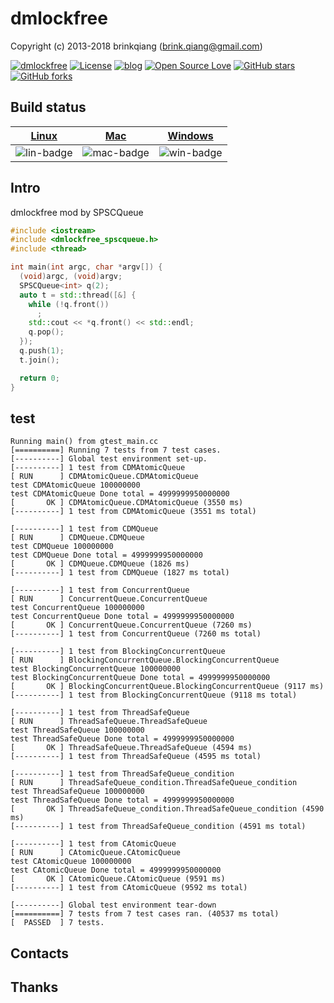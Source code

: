 # dmlockfree

Copyright (c) 2013-2018 brinkqiang (brink.qiang@gmail.com)

[![dmlockfree](https://img.shields.io/badge/brinkqiang-dmlockfree-blue.svg?style=flat-square)](https://github.com/brinkqiang/dmlockfree)
[![License](https://img.shields.io/badge/license-MIT-brightgreen.svg)](https://github.com/brinkqiang/dmlockfree/blob/master/LICENSE)
[![blog](https://img.shields.io/badge/Author-Blog-7AD6FD.svg)](https://brinkqiang.github.io/)
[![Open Source Love](https://badges.frapsoft.com/os/v3/open-source.png)](https://github.com/brinkqiang)
[![GitHub stars](https://img.shields.io/github/stars/brinkqiang/dmlockfree.svg?label=Stars)](https://github.com/brinkqiang/dmlockfree) 
[![GitHub forks](https://img.shields.io/github/forks/brinkqiang/dmlockfree.svg?label=Fork)](https://github.com/brinkqiang/dmlockfree)

## Build status
| [Linux][lin-link] | [Mac][mac-link] | [Windows][win-link] |
| :---------------: | :----------------: | :-----------------: |
| ![lin-badge]      | ![mac-badge]       | ![win-badge]        |

[lin-badge]: https://github.com/brinkqiang/dmlockfree/workflows/linux/badge.svg "linux build status"
[lin-link]:  https://github.com/brinkqiang/dmlockfree/actions/workflows/linux.yml "linux build status"
[mac-badge]: https://github.com/brinkqiang/dmlockfree/workflows/mac/badge.svg "mac build status"
[mac-link]:  https://github.com/brinkqiang/dmlockfree/actions/workflows/mac.yml "mac build status"
[win-badge]: https://github.com/brinkqiang/dmlockfree/workflows/win/badge.svg "win build status"
[win-link]:  https://github.com/brinkqiang/dmlockfree/actions/workflows/win.yml "win build status"

## Intro
dmlockfree mod by SPSCQueue
```cpp
#include <iostream>
#include <dmlockfree_spscqueue.h>
#include <thread>

int main(int argc, char *argv[]) {
  (void)argc, (void)argv;
  SPSCQueue<int> q(2);
  auto t = std::thread([&] {
    while (!q.front())
      ;
    std::cout << *q.front() << std::endl;
    q.pop();
  });
  q.push(1);
  t.join();

  return 0;
}

```


## test
```
Running main() from gtest_main.cc
[==========] Running 7 tests from 7 test cases.
[----------] Global test environment set-up.
[----------] 1 test from CDMAtomicQueue
[ RUN      ] CDMAtomicQueue.CDMAtomicQueue
test CDMAtomicQueue 100000000
test CDMAtomicQueue Done total = 4999999950000000
[       OK ] CDMAtomicQueue.CDMAtomicQueue (3550 ms)
[----------] 1 test from CDMAtomicQueue (3551 ms total)

[----------] 1 test from CDMQueue
[ RUN      ] CDMQueue.CDMQueue
test CDMQueue 100000000
test CDMQueue Done total = 4999999950000000
[       OK ] CDMQueue.CDMQueue (1826 ms)
[----------] 1 test from CDMQueue (1827 ms total)

[----------] 1 test from ConcurrentQueue
[ RUN      ] ConcurrentQueue.ConcurrentQueue
test ConcurrentQueue 100000000
test ConcurrentQueue Done total = 4999999950000000
[       OK ] ConcurrentQueue.ConcurrentQueue (7260 ms)
[----------] 1 test from ConcurrentQueue (7260 ms total)

[----------] 1 test from BlockingConcurrentQueue
[ RUN      ] BlockingConcurrentQueue.BlockingConcurrentQueue
test BlockingConcurrentQueue 100000000
test BlockingConcurrentQueue Done total = 4999999950000000
[       OK ] BlockingConcurrentQueue.BlockingConcurrentQueue (9117 ms)
[----------] 1 test from BlockingConcurrentQueue (9118 ms total)

[----------] 1 test from ThreadSafeQueue
[ RUN      ] ThreadSafeQueue.ThreadSafeQueue
test ThreadSafeQueue 100000000
test ThreadSafeQueue Done total = 4999999950000000
[       OK ] ThreadSafeQueue.ThreadSafeQueue (4594 ms)
[----------] 1 test from ThreadSafeQueue (4595 ms total)

[----------] 1 test from ThreadSafeQueue_condition
[ RUN      ] ThreadSafeQueue_condition.ThreadSafeQueue_condition
test ThreadSafeQueue 100000000
test ThreadSafeQueue Done total = 4999999950000000
[       OK ] ThreadSafeQueue_condition.ThreadSafeQueue_condition (4590 ms)
[----------] 1 test from ThreadSafeQueue_condition (4591 ms total)        

[----------] 1 test from CAtomicQueue
[ RUN      ] CAtomicQueue.CAtomicQueue
test CAtomicQueue 100000000
test CAtomicQueue Done total = 4999999950000000
[       OK ] CAtomicQueue.CAtomicQueue (9591 ms)
[----------] 1 test from CAtomicQueue (9592 ms total)       

[----------] Global test environment tear-down
[==========] 7 tests from 7 test cases ran. (40537 ms total)
[  PASSED  ] 7 tests.
```

## Contacts

## Thanks
